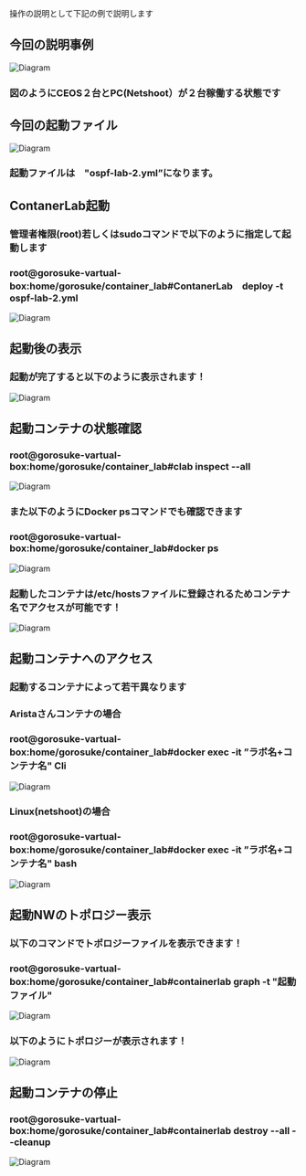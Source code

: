 操作の説明として下記の例で説明します<br>
## 今回の説明事例<br>
  ![Diagram](./images/ContanerLab-basic-operation/1.jpg)<br>
  ### 図のようにCEOS２台とPC(Netshoot）が２台稼働する状態です<br>
## 今回の起動ファイル<br>
 ![Diagram](./images/ContanerLab-basic-operation/2.jpg)<br>
  ### 起動ファイルは　"ospf-lab-2.yml”になります。<br>
## ContanerLab起動<br>
### 管理者権限(root)若しくはsudoコマンドで以下のように指定して起動します<br>
### root@gorosuke-vartual-box:home/gorosuke/container_lab#ContanerLab　deploy -t ospf-lab-2.yml<br>
![Diagram](./images/ContanerLab-basic-operation/3.jpg)<br>

 ## 起動後の表示<br>
 ### 起動が完了すると以下のように表示されます！
![Diagram](./images/ContanerLab-basic-operation/4.jpg)<br>

## 起動コンテナの状態確認<br>
### root@gorosuke-vartual-box:home/gorosuke/container_lab#clab inspect --all<br>
![Diagram](./images/ContanerLab-basic-operation/5.jpg)<br>

### また以下のようにDocker psコマンドでも確認できます<br>
### root@gorosuke-vartual-box:home/gorosuke/container_lab#docker ps<br>
![Diagram](./images/ContanerLab-basic-operation/6.jpg)<br>
### 起動したコンテナは/etc/hostsファイルに登録されるためコンテナ名でアクセスが可能です！<br>
![Diagram](./images/ContanerLab-basic-operation/7.jpg)<br>

## 起動コンテナへのアクセス<br>
### 起動するコンテナによって若干異なります<br>
### Aristaさんコンテナの場合<br>
### root@gorosuke-vartual-box:home/gorosuke/container_lab#docker exec -it ”ラボ名+コンテナ名" Cli<br>
![Diagram](./images/ContanerLab-basic-operation/8.jpg)<br>
### Linux(netshoot)の場合
### root@gorosuke-vartual-box:home/gorosuke/container_lab#docker exec -it ”ラボ名+コンテナ名" bash<br>
![Diagram](./images/ContanerLab-basic-operation/9.jpg)<br>

## 起動NWのトポロジー表示<br>
### 以下のコマンドでトポロジーファイルを表示できます！<br>
### root@gorosuke-vartual-box:home/gorosuke/container_lab#containerlab graph -t  "起動ファイル" <br>
![Diagram](./images/ContanerLab-basic-operation/10.jpg)<br>
### 以下のようにトポロジーが表示されます！<br>
![Diagram](./images/ContanerLab-basic-operation/11.jpg)<br>

## 起動コンテナの停止<br>
### root@gorosuke-vartual-box:home/gorosuke/container_lab#containerlab destroy --all --cleanup <br>
![Diagram](./images/ContanerLab-basic-operation/12.jpg)<br>
